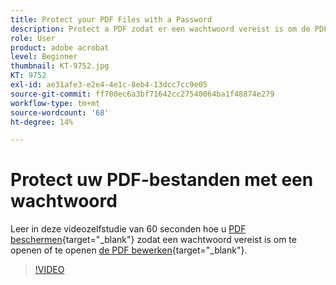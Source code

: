 ```yaml
---
title: Protect your PDF Files with a Password
description: Protect a PDF zodat er een wachtwoord vereist is om de PDF te openen of te bewerken
role: User
product: adobe acrobat
level: Beginner
thumbnail: KT-9752.jpg
KT: 9752
exl-id: ae31afe3-e2e4-4e1c-8eb4-13dcc7cc9e05
source-git-commit: ff700ec6a3bf71642cc27540064ba1f48874e279
workflow-type: tm+mt
source-wordcount: '68'
ht-degree: 14%

---
```


# Protect uw PDF-bestanden met een wachtwoord

Leer in deze videozelfstudie van 60 seconden hoe u [PDF beschermen](https://www.adobe.com/nl/acrobat/online/password-protect-pdf.html){target=&quot;_blank&quot;} zodat een wachtwoord vereist is om te openen of te openen [de PDF bewerken](https://www.adobe.com/nl/acrobat/online/pdf-editor.html){target=&quot;_blank&quot;}.

>[!VIDEO](https://video.tv.adobe.com/v/340075?hidetitle=true)
